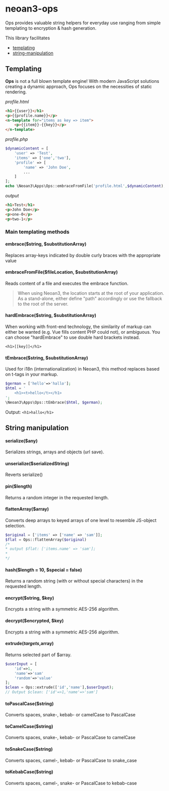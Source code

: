 # neoan3-ops

Ops provides valuable string helpers for everyday use ranging from simple templating to encryption & hash generation.


This library facilitates 

- [templating](#templating)
- [string-manipulation](#string-manipulation)

## Templating
**Ops** is not a full blown template engine! 
With modern JavaScript solutions creating a dynamic approach, Ops focuses on the necessities of static rendering. 

_profile.html_
```HTML
<h1>{{user}}</h1>
<p>{{profile.name}}</p>
<n-template for="items as key => item"> 
    <p>{{item}}-{{key}}</p>
</n-template>

```
_profile.php_
```PHP
$dynamicContent = [
    'user' => 'Test',
    'items' => ['one','two'],
    'profile' => [
        'name' => 'John Doe',
        ...
    ]
];
echo \Neoan3\Apps\Ops::embraceFromFile('profile.html',$dynamicContent);
```
_output_
```HTML
<h1>Test</h1>
<p>John Doe</p>
<p>one-0</p>
<p>two-1</p>
```

### Main templating methods
#### embrace($string, $substitutionArray)
Replaces array-keys indicated by double curly braces with the appropriate value
#### embraceFromFile($fileLocation, $substitutionArray)
Reads content of a file and executes the embrace function.
>When using Neoan3, the location starts at the root of your application. As a stand-alone, either define "path" accordingly or use the fallback to the root of the server.

#### hardEmbrace($string, $substitutionArray)
When working with front-end technology, the similarity of markup can either be wanted (e.g. Vue fills content PHP could not), or ambiguous.
You can choose "hardEmbrace" to use double hard brackets instead.

`<h1>[[key]]</h1>`
#### tEmbrace($string, $substitutionArray)
Used for i18n (internationalization) in Neoan3, this method replaces based on t-tags in your markup.
```PHP
$german = ['hello'=>'hallo'];
$html = '
    <h1><t>hello</t></h1>
';
\Neoan3\Apps\Ops::tEmbrace($html, $german);
```
Output:
`<h1>hallo</h1>`

## String manipulation

#### serialize($any)
Serializes strings, arrays and objects (url save).

#### unserialize($serializedString)
Reverts serialize()

#### pin($length)
Returns a random integer in the requested length.

#### flattenArray($array)
Converts deep arrays to keyed arrays of one level to resemble JS-object selection.
```PHP
$original = ['items' => ['name' => 'sam']];
$flat = Ops::flattenArray($original)
/*
* output $flat: ['items.name' => 'sam'];
* 
*/
```

#### hash($length = 10, $special = false)
Returns a random string (with or without special characters) in the requested length.

#### encrypt($string, $key)
Encrypts a string with a symmetric AES-256 algorithm. 

#### decrypt($encrypted, $key)
Encrypts a string with a symmetric AES-256 algorithm. 

#### extrude($targets,$array)
Returns selected part of $array.
```PHP
$userInput = [
    'id'=>1,
    'name'=>'sam'
    'random'=>'value'
];
$clean = Ops::extrude(['id','name'],$userInput);
// Output $clean: ['id'=>1,'name'=>'sam']
```
#### toPascalCase($string)
Converts spaces, snake-, kebab- or camelCase to PascalCase
#### toCamelCase($string)
Converts spaces, snake-, kebab- or PascalCase to camelCase
#### toSnakeCase($string)
Converts spaces, camel-, kebab- or PascalCase to snake_case
#### toKebabCase($string)
Converts spaces, camel-, snake- or PascalCase to kebab-case
